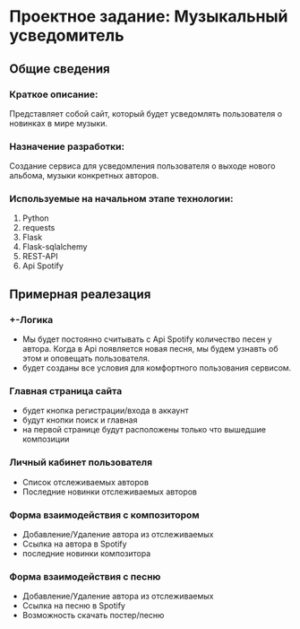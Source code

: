 # Проектное задание: **Музыкальный усведомитель**

## Общие сведения
### Краткое описание: 
  Представляет собой сайт, который будет усведомлять пользователя о новинках в мире музыки.

### Назначение разработки:
  Создание сервиса для усведомления пользователя о выходе нового альбома, музыки конкретных авторов.
  
### Используемые на начальном этапе технологии:
  1. Python
  2. requests
  3. Flask
  4. Flask-sqlalchemy
  5. REST-API
  6. Api Spotify


## Примерная реалезация
### +-Логика
  + Мы будет постоянно считывать с Api Spotify количество песен у автора. Когда в Api появляется новая песня, мы будем узнавть об этом и оповещать пользователя.
  + будет созданы все условия для комфортного пользования сервисом.
    
### Главная страница сайта
  + будет кнопка регистрации/входа в аккаунт
  + будут кнопки поиск и главная
  + на первой странице будут расположены только что вышедшие композиции
    
### Личный кабинет пользователя
  + Список отслеживаемых авторов
  + Последние новинки отслеживаемых авторов

### Форма взаимодействия с композитором
  + Добавление/Удаление автора из отслеживаемых
  + Ссылка на автора в Spotify
  + последние новинки композитора
    
### Форма взаимодействия с песню
  + Добавление/Удаление автора из отслеживаемых
  + Ссылка на песню в Spotify
  + Возможность скачать постер/песню
